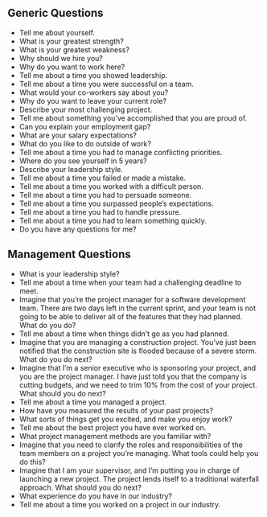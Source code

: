 ## Generic Questions

- Tell me about yourself.
- What is your greatest strength?
- What is your greatest weakness?
- Why should we hire you?
- Why do you want to work here?
- Tell me about a time you showed leadership.
- Tell me about a time you were successful on a team.
- What would your co-workers say about you?
- Why do you want to leave your current role?
- Describe your most challenging project.
- Tell me about something you’ve accomplished that you are proud of.
- Can you explain your employment gap?
- What are your salary expectations?
- What do you like to do outside of work?
- Tell me about a time you had to manage conflicting priorities.
- Where do you see yourself in 5 years?
- Describe your leadership style.
- Tell me about a time you failed or made a mistake.
- Tell me about a time you worked with a difficult person.
- Tell me about a time you had to persuade someone.
- Tell me about a time you surpassed people’s expectations.
- Tell me about a time you had to handle pressure.
- Tell me about a time you had to learn something quickly.
- Do you have any questions for me?

## Management Questions

- What is your leadership style?
- Tell me about a time when your team had a challenging deadline to meet.
- Imagine that you’re the project manager for a software development team. There are two days left in the current sprint, and your team is not going to be able to deliver all of the features that they had planned. What do you do?
- Tell me about a time when things didn’t go as you had planned.
- Imagine that you are managing a construction project. You’ve just been notified that the construction site is flooded because of a severe storm. What do you do next?
- Imagine that I’m a senior executive who is sponsoring your project, and you are the project manager. I have just told you that the company is cutting budgets, and we need to trim 10% from the cost of your project. What should you do next?
- Tell me about a time you managed a project.
- How have you measured the results of your past projects?
- What sorts of things get you excited, and make you enjoy work?
- Tell me about the best project you have ever worked on.
- What project management methods are you familiar with?
- Imagine that you need to clarify the roles and responsibilities of the team members on a project you’re managing. What tools could help you do this?
- Imagine that I am your supervisor, and I’m putting you in charge of launching a new project. The project lends itself to a traditional waterfall approach. What should you do next?
- What experience do you have in our industry?
- Tell me about a time you worked on a project in our industry.
